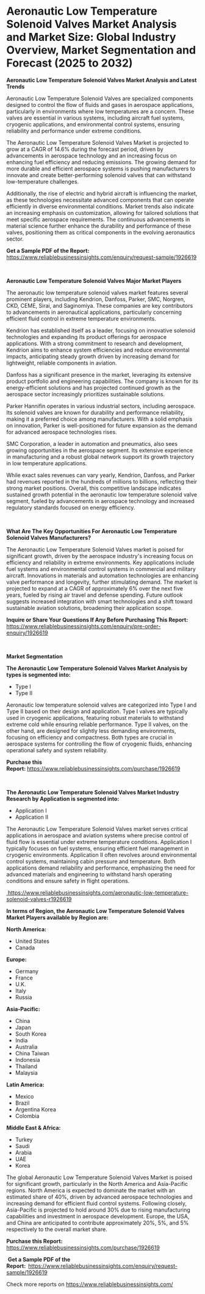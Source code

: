 <p><h1>Aeronautic Low Temperature Solenoid Valves Market Analysis and Market Size: Global Industry Overview, Market Segmentation and Forecast (2025 to 2032)</h1></p><p><strong>Aeronautic Low Temperature Solenoid Valves Market Analysis and Latest Trends</strong></p>
<p><p>Aeronautic Low Temperature Solenoid Valves are specialized components designed to control the flow of fluids and gases in aerospace applications, particularly in environments where low temperatures are a concern. These valves are essential in various systems, including aircraft fuel systems, cryogenic applications, and environmental control systems, ensuring reliability and performance under extreme conditions.</p><p>The Aeronautic Low Temperature Solenoid Valves Market is projected to grow at a CAGR of 14.6% during the forecast period, driven by advancements in aerospace technology and an increasing focus on enhancing fuel efficiency and reducing emissions. The growing demand for more durable and efficient aerospace systems is pushing manufacturers to innovate and create better-performing solenoid valves that can withstand low-temperature challenges.</p><p>Additionally, the rise of electric and hybrid aircraft is influencing the market, as these technologies necessitate advanced components that can operate efficiently in diverse environmental conditions. Market trends also indicate an increasing emphasis on customization, allowing for tailored solutions that meet specific aerospace requirements. The continuous advancements in material science further enhance the durability and performance of these valves, positioning them as critical components in the evolving aeronautics sector.</p></p>
<p><strong>Get a Sample PDF of the Report:&nbsp;</strong> <a href="https://www.reliablebusinessinsights.com/enquiry/request-sample/1926619?utm_campaign=1873&utm_medium=2&utm_source=Github&utm_content=ia&utm_term=15012025&utm_id=aeronautic-low-temperature-solenoid-valves">https://www.reliablebusinessinsights.com/enquiry/request-sample/1926619</a></p>
<p>&nbsp;</p>
<p><strong>Aeronautic Low Temperature Solenoid Valves Major Market Players</strong></p>
<p><p>The aeronautic low temperature solenoid valves market features several prominent players, including Kendrion, Danfoss, Parker, SMC, Norgren, CKD, CEME, Sirai, and Saginomiya. These companies are key contributors to advancements in aeronautical applications, particularly concerning efficient fluid control in extreme temperature environments.</p><p>Kendrion has established itself as a leader, focusing on innovative solenoid technologies and expanding its product offerings for aerospace applications. With a strong commitment to research and development, Kendrion aims to enhance system efficiencies and reduce environmental impacts, anticipating steady growth driven by increasing demand for lightweight, reliable components in aviation.</p><p>Danfoss has a significant presence in the market, leveraging its extensive product portfolio and engineering capabilities. The company is known for its energy-efficient solutions and has projected continued growth as the aerospace sector increasingly prioritizes sustainable solutions.</p><p>Parker Hannifin operates in various industrial sectors, including aerospace. Its solenoid valves are known for durability and performance reliability, making it a preferred choice among manufacturers. With a solid emphasis on innovation, Parker is well-positioned for future expansion as the demand for advanced aerospace technologies rises.</p><p>SMC Corporation, a leader in automation and pneumatics, also sees growing opportunities in the aerospace segment. Its extensive experience in manufacturing and a robust global network support its growth trajectory in low temperature applications.</p><p>While exact sales revenues can vary yearly, Kendrion, Danfoss, and Parker had revenues reported in the hundreds of millions to billions, reflecting their strong market positions. Overall, this competitive landscape indicates sustained growth potential in the aeronautic low temperature solenoid valve segment, fueled by advancements in aerospace technology and increased regulatory standards focused on energy efficiency.</p></p>
<p>&nbsp;</p>
<p><strong>What Are The Key Opportunities For Aeronautic Low Temperature Solenoid Valves Manufacturers?</strong></p>
<p><p>The Aeronautic Low Temperature Solenoid Valves market is poised for significant growth, driven by the aerospace industry's increasing focus on efficiency and reliability in extreme environments. Key applications include fuel systems and environmental control systems in commercial and military aircraft. Innovations in materials and automation technologies are enhancing valve performance and longevity, further stimulating demand. The market is projected to expand at a CAGR of approximately 6% over the next five years, fueled by rising air travel and defense spending. Future outlook suggests increased integration with smart technologies and a shift toward sustainable aviation solutions, broadening their application scope.</p></p>
<p><strong>Inquire or Share Your Questions If Any Before Purchasing This Report:</strong> <a href="https://www.reliablebusinessinsights.com/enquiry/pre-order-enquiry/1926619?utm_campaign=1873&utm_medium=2&utm_source=Github&utm_content=ia&utm_term=15012025&utm_id=aeronautic-low-temperature-solenoid-valves">https://www.reliablebusinessinsights.com/enquiry/pre-order-enquiry/1926619</a></p>
<p>&nbsp;</p>
<p><strong>Market Segmentation</strong></p>
<p><strong>The Aeronautic Low Temperature Solenoid Valves Market Analysis by types is segmented into:</strong></p>
<p><ul><li>Type I</li><li>Type II</li></ul></p>
<p><p>Aeronautic low temperature solenoid valves are categorized into Type I and Type II based on their design and application. Type I valves are typically used in cryogenic applications, featuring robust materials to withstand extreme cold while ensuring reliable performance. Type II valves, on the other hand, are designed for slightly less demanding environments, focusing on efficiency and compactness. Both types are crucial in aerospace systems for controlling the flow of cryogenic fluids, enhancing operational safety and system reliability.</p></p>
<p><strong>Purchase this Report:&nbsp;</strong><a href="https://www.reliablebusinessinsights.com/purchase/1926619?utm_campaign=1873&utm_medium=2&utm_source=Github&utm_content=ia&utm_term=15012025&utm_id=aeronautic-low-temperature-solenoid-valves">https://www.reliablebusinessinsights.com/purchase/1926619</a></p>
<p>&nbsp;</p>
<p><strong>The Aeronautic Low Temperature Solenoid Valves Market Industry Research by Application is segmented into:</strong></p>
<p><ul><li>Application I</li><li>Application II</li></ul></p>
<p><p>The Aeronautic Low Temperature Solenoid Valves market serves critical applications in aerospace and aviation systems where precise control of fluid flow is essential under extreme temperature conditions. Application I typically focuses on fuel systems, ensuring efficient fuel management in cryogenic environments. Application II often revolves around environmental control systems, maintaining cabin pressure and temperature. Both applications demand reliability and performance, emphasizing the need for advanced materials and engineering to withstand harsh operating conditions and ensure safety in flight operations.</p></p>
<p><a href="https://www.reliablebusinessinsights.com/aeronautic-low-temperature-solenoid-valves-r1926619?utm_campaign=1873&utm_medium=2&utm_source=Github&utm_content=ia&utm_term=15012025&utm_id=aeronautic-low-temperature-solenoid-valves">&nbsp;https://www.reliablebusinessinsights.com/aeronautic-low-temperature-solenoid-valves-r1926619</a></p>
<p><strong>In terms of Region, the Aeronautic Low Temperature Solenoid Valves Market Players available by Region are:</strong></p>
<p>
    <p> <strong> North America: </strong>
        <ul>
            <li>United States</li>
            <li>Canada</li>
        </ul>
        </p> 
    <p> <strong> Europe: </strong>
        <ul>
            <li>Germany</li>
            <li>France</li>
            <li>U.K.</li>
            <li>Italy</li>
            <li>Russia</li>
        </ul>
        </p> 
    <p> <strong> Asia-Pacific: </strong>
        <ul>
            <li>China</li>
            <li>Japan</li>
            <li>South Korea</li>
            <li>India</li>
            <li>Australia</li>
            <li>China Taiwan</li>
            <li>Indonesia</li>
            <li>Thailand</li>
            <li>Malaysia</li>
        </ul>
        </p> 
    <p> <strong> Latin America: </strong>
        <ul>
            <li>Mexico</li>
            <li>Brazil</li>
            <li>Argentina Korea</li>
            <li>Colombia</li>
        </ul>
        </p> 
    <p> <strong> Middle East & Africa: </strong>
        <ul>
            <li>Turkey</li>
            <li>Saudi</li>
            <li>Arabia</li>
            <li>UAE</li>
            <li>Korea</li>
        </ul>
    </p>
    </p>
<p><p>The global Aeronautic Low Temperature Solenoid Valves Market is poised for significant growth, particularly in the North America and Asia-Pacific regions. North America is expected to dominate the market with an estimated share of 40%, driven by advanced aerospace technologies and increasing demand for efficient fluid control systems. Following closely, Asia-Pacific is projected to hold around 30% due to rising manufacturing capabilities and investment in aerospace development. Europe, the USA, and China are anticipated to contribute approximately 20%, 5%, and 5% respectively to the overall market share.</p></p>
<p><strong>Purchase this Report: </strong><a href="https://www.reliablebusinessinsights.com/purchase/1926619?utm_campaign=1873&utm_medium=2&utm_source=Github&utm_content=ia&utm_term=15012025&utm_id=aeronautic-low-temperature-solenoid-valves">https://www.reliablebusinessinsights.com/purchase/1926619</a></p>
<p>&nbsp;<strong>Get a Sample PDF of the Report:&nbsp;&nbsp;</strong><a href="https://www.reliablebusinessinsights.com/enquiry/request-sample/1926619?utm_campaign=1873&utm_medium=2&utm_source=Github&utm_content=ia&utm_term=15012025&utm_id=aeronautic-low-temperature-solenoid-valves">https://www.reliablebusinessinsights.com/enquiry/request-sample/1926619</a></p>
<p><strong></strong></p>
<p>Check more reports on <a href="https://www.reliablebusinessinsights.com/?utm_campaign=1873&utm_medium=2&utm_source=Github&utm_content=ia&utm_term=15012025&utm_id=aeronautic-low-temperature-solenoid-valves">https://www.reliablebusinessinsights.com/</a></p>
